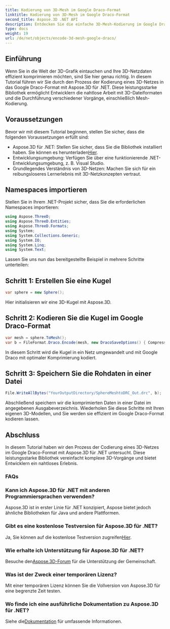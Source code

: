 ```yaml
---
title: Kodierung von 3D-Mesh im Google Draco-Format
linktitle: Kodierung von 3D-Mesh im Google Draco-Format
second_title: Aspose.3D .NET API
description: Entdecken Sie die einfache 3D-Mesh-Kodierung im Google Draco-Format mit Aspose.3D für .NET. Folgen Sie unserer Schritt-für-Schritt-Anleitung. Effizient, leistungsstark und entwicklerfreundlich!
type: docs
weight: 19
url: /de/net/objects/encode-3d-mesh-google-draco/
---
```

## Einführung
Wenn Sie in die Welt der 3D-Grafik eintauchen und Ihre 3D-Netzdaten effizient komprimieren möchten, sind Sie hier genau richtig. In diesem Tutorial führen wir Sie durch den Prozess der Kodierung eines 3D-Netzes in das Google Draco-Format mit Aspose.3D für .NET. Diese leistungsstarke Bibliothek ermöglicht Entwicklern die nahtlose Arbeit mit 3D-Dateiformaten und die Durchführung verschiedener Vorgänge, einschließlich Mesh-Kodierung.
## Voraussetzungen
Bevor wir mit diesem Tutorial beginnen, stellen Sie sicher, dass die folgenden Voraussetzungen erfüllt sind:
-  Aspose.3D für .NET: Stellen Sie sicher, dass Sie die Bibliothek installiert haben. Sie können es herunterladen[Hier](https://releases.aspose.com/3d/net/).
- Entwicklungsumgebung: Verfügen Sie über eine funktionierende .NET-Entwicklungsumgebung, z. B. Visual Studio.
- Grundlegendes Verständnis von 3D-Netzen: Machen Sie sich für ein reibungsloseres Lernerlebnis mit 3D-Netzkonzepten vertraut.
## Namespaces importieren
Stellen Sie in Ihrem .NET-Projekt sicher, dass Sie die erforderlichen Namespaces importieren:
```csharp
using Aspose.ThreeD;
using Aspose.ThreeD.Entities;
using Aspose.ThreeD.Formats;
using System;
using System.Collections.Generic;
using System.IO;
using System.Linq;
using System.Text;
```
Lassen Sie uns nun das bereitgestellte Beispiel in mehrere Schritte unterteilen:
## Schritt 1: Erstellen Sie eine Kugel
```csharp
var sphere = new Sphere();
```
Hier initialisieren wir eine 3D-Kugel mit Aspose.3D.
## Schritt 2: Kodieren Sie die Kugel im Google Draco-Format
```csharp
var mesh = sphere.ToMesh();
var b = FileFormat.Draco.Encode(mesh, new DracoSaveOptions() { CompressionLevel = DracoCompressionLevel.Optimal });
```
In diesem Schritt wird die Kugel in ein Netz umgewandelt und mit Google Draco mit optimaler Komprimierung kodiert.
## Schritt 3: Speichern Sie die Rohdaten in einer Datei
```csharp
File.WriteAllBytes("YourOutputDirectory/SphereMeshtoDRC_Out.drc", b);
```
Abschließend speichern wir die komprimierten Daten in einer Datei im angegebenen Ausgabeverzeichnis.
Wiederholen Sie diese Schritte mit Ihren eigenen 3D-Modellen, und Sie werden sie effizient im Google Draco-Format kodieren lassen.
## Abschluss
In diesem Tutorial haben wir den Prozess der Codierung eines 3D-Netzes im Google Draco-Format mit Aspose.3D für .NET untersucht. Diese leistungsstarke Bibliothek vereinfacht komplexe 3D-Vorgänge und bietet Entwicklern ein nahtloses Erlebnis.

### FAQs
### Kann ich Aspose.3D für .NET mit anderen Programmiersprachen verwenden?
Aspose.3D ist in erster Linie für .NET konzipiert, Aspose bietet jedoch ähnliche Bibliotheken für Java und andere Plattformen.
### Gibt es eine kostenlose Testversion für Aspose.3D für .NET?
 Ja, Sie können auf die kostenlose Testversion zugreifen[Hier](https://releases.aspose.com/).
### Wie erhalte ich Unterstützung für Aspose.3D für .NET?
 Besuche den[Aspose.3D-Forum](https://forum.aspose.com/c/3d/18) für die Unterstützung der Gemeinschaft.
### Was ist der Zweck einer temporären Lizenz?
Mit einer temporären Lizenz können Sie die Vollversion von Aspose.3D für eine begrenzte Zeit testen.
### Wo finde ich eine ausführliche Dokumentation zu Aspose.3D für .NET?
 Siehe die[Dokumentation](https://reference.aspose.com/3d/net/) für umfassende Informationen.